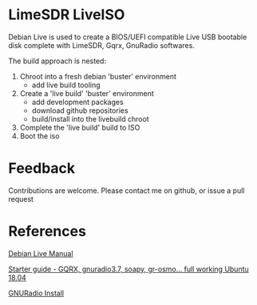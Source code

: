 # LimeSDR LiveISO

Debian Live is used to create a BIOS/UEFI compatible Live USB bootable disk complete with LimeSDR, Gqrx, GnuRadio softwares.

The build approach is nested:

1. Chroot into a fresh debian 'buster' environment
   - add live build tooling
2. Create a 'live build' 'buster' environment
   - add development packages
   - download github repositories
   - build/install into the livebuild chroot
3. Complete the 'live build' build to ISO
4. Boot the iso

# Feedback

Contributions are welcome. Please contact me on github, or issue a pull request

# References

[Debian Live Manual](https://live-team.pages.debian.net/live-manual/html/live-manual/index.en.html)

[Starter guide - GQRX, gnuradio3.7, soapy, gr-osmo… full working Ubuntu 18.04](https://discourse.myriadrf.org/t/starter-guide-gqrx-gnuradio3-7-soapy-gr-osmo-full-working-ubuntu-18-04/6151)

[GNURadio Install](https://wiki.gnuradio.org/index.php/UbuntuInstall)

